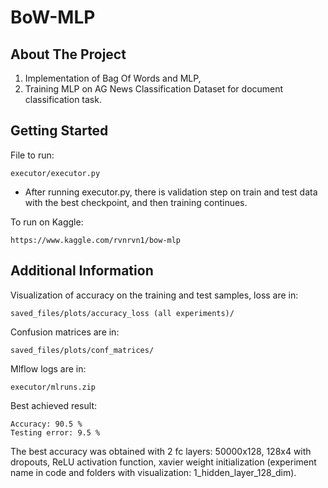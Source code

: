 # BoW-MLP

## About The Project

1) Implementation of Bag Of Words and MLP,
2) Training MLP on AG News Classification Dataset for document classification task.

## Getting Started


File to run:

    executor/executor.py

- After running executor.py, there is validation step on train and test data with the best checkpoint, and then training continues.

To run on Kaggle: 

    https://www.kaggle.com/rvnrvn1/bow-mlp


## Additional Information

Visualization of accuracy on the training and test samples, loss are in: 

    saved_files/plots/accuracy_loss (all experiments)/

Confusion matrices are in: 

    saved_files/plots/conf_matrices/

Mlflow logs are in: 

    executor/mlruns.zip

Best achieved result:

    Accuracy: 90.5 %
    Testing error: 9.5 %

The best accuracy was obtained with 2 fc layers: 50000x128, 128x4 with dropouts, ReLU activation function, xavier weight initialization (experiment name in code and folders with visualization: 1_hidden_layer_128_dim).
